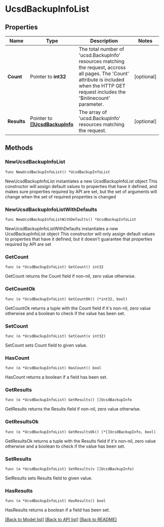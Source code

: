 # UcsdBackupInfoList

## Properties

Name | Type | Description | Notes
------------ | ------------- | ------------- | -------------
**Count** | Pointer to **int32** | The total number of &#39;ucsd.BackupInfo&#39; resources matching the request, accross all pages. The &#39;Count&#39; attribute is included when the HTTP GET request includes the &#39;$inlinecount&#39; parameter. | [optional] 
**Results** | Pointer to [**[]UcsdBackupInfo**](ucsd.BackupInfo.md) | The array of &#39;ucsd.BackupInfo&#39; resources matching the request. | [optional] 

## Methods

### NewUcsdBackupInfoList

`func NewUcsdBackupInfoList() *UcsdBackupInfoList`

NewUcsdBackupInfoList instantiates a new UcsdBackupInfoList object
This constructor will assign default values to properties that have it defined,
and makes sure properties required by API are set, but the set of arguments
will change when the set of required properties is changed

### NewUcsdBackupInfoListWithDefaults

`func NewUcsdBackupInfoListWithDefaults() *UcsdBackupInfoList`

NewUcsdBackupInfoListWithDefaults instantiates a new UcsdBackupInfoList object
This constructor will only assign default values to properties that have it defined,
but it doesn't guarantee that properties required by API are set

### GetCount

`func (o *UcsdBackupInfoList) GetCount() int32`

GetCount returns the Count field if non-nil, zero value otherwise.

### GetCountOk

`func (o *UcsdBackupInfoList) GetCountOk() (*int32, bool)`

GetCountOk returns a tuple with the Count field if it's non-nil, zero value otherwise
and a boolean to check if the value has been set.

### SetCount

`func (o *UcsdBackupInfoList) SetCount(v int32)`

SetCount sets Count field to given value.

### HasCount

`func (o *UcsdBackupInfoList) HasCount() bool`

HasCount returns a boolean if a field has been set.

### GetResults

`func (o *UcsdBackupInfoList) GetResults() []UcsdBackupInfo`

GetResults returns the Results field if non-nil, zero value otherwise.

### GetResultsOk

`func (o *UcsdBackupInfoList) GetResultsOk() (*[]UcsdBackupInfo, bool)`

GetResultsOk returns a tuple with the Results field if it's non-nil, zero value otherwise
and a boolean to check if the value has been set.

### SetResults

`func (o *UcsdBackupInfoList) SetResults(v []UcsdBackupInfo)`

SetResults sets Results field to given value.

### HasResults

`func (o *UcsdBackupInfoList) HasResults() bool`

HasResults returns a boolean if a field has been set.


[[Back to Model list]](../README.md#documentation-for-models) [[Back to API list]](../README.md#documentation-for-api-endpoints) [[Back to README]](../README.md)


